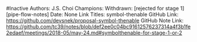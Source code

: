 #Inactive
Authors: J.S. Choi
Champions: Withdrawn: [rejected for stage 1][pipe-flow-notes]
Date: None
Link Titles: symbol-thenable
GitHub Link: https://github.com/devsnek/proposal-symbol-thenable
GitHub Note Link: https://github.com/tc39/notes/blob/def2ee0c04bc91612576237314a4f3b1fe2edaef/meetings/2018-05/may-24.md#symbolthenable-for-stage-1-or-2
